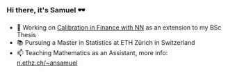 ### Hi there, it's Samuel 🕶️

- 🔭 Working on [Calibration in Finance with NN](https://www.overleaf.com/read/ftmnfwhphcnd#4cffdd) as an extension to my BSc Thesis
- 📚 Pursuing a Master in Statistics at ETH Zürich in Switzerland
- 📫 Teaching Mathematics as an Assistant, more info: [n.ethz.ch/~ansamuel](https://n.ethz.ch/~ansamuel)

<!--
**ansamuel/ansamuel** is a ✨ _special_ ✨ repository because its `README.md` (this file) appears on your GitHub profile.

Here are some ideas to get you started:

 ...
- 🌱 I’m currently learning ...
- 👯 I’m looking to collaborate on ...
- 🤔 I’m looking for help with ...
- 💬 Ask me about ...
- 📫 How to reach me: ...
- 😄 Pronouns: ...
- ⚡ Fun fact: ...
-->
